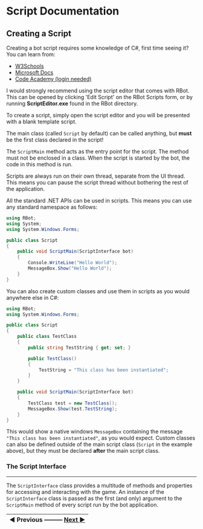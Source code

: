 # Script Documentation
Creating a Script
------
Creating a bot script requires some knowledge of C#, first time seeing it? You can learn from:  
* [W3Schools](https://www.w3schools.com/cs/index.php)  
* [Microsoft Docs](https://docs.microsoft.com/en-us/dotnet/csharp/)  
* [Code Academy (login needed)](https://www.codecademy.com/learn/learn-c-sharp)

I would strongly recommend using the script editor that comes with RBot. This can be opened by clicking 'Edit Script' on the RBot Scripts form, or by running **ScriptEditor.exe** found in the RBot directory.

To create a script, simply open the script editor and you will be presented with a blank template script.

The main class (called `Script` by default) can be called anything, but **must** be the first class declared in the script!

The `ScriptMain` method acts as the entry point for the script. The method must not be enclosed in a class. When the script is started by the bot, the code in this method is run.

Scripts are always run on their own thread, separate from the UI thread. This means you can pause the script thread without bothering the rest of the application.

All the standard .NET APIs can be used in scripts. This means you can use any standard namespace as follows:

```csharp
using RBot;
using System;
using System.Windows.Forms;

public class Script
{
	public void ScriptMain(ScriptInterface bot)
	{
		Console.WriteLine("Hello World");
		MessageBox.Show("Hello World");
	}
}
```

You can also create custom classes and use them in scripts as you would anywhere else in C#:

```csharp
using RBot;
using System.Windows.Forms;

public class Script
{
	public class TestClass
	{
		public string TestString { get; set; }

		public TestClass()
		{
			TestString = "This class has been instantiated";
		}
	}

	public void ScriptMain(ScriptInterface bot)
	{
		TestClass test = new TestClass();
		MessageBox.Show(test.TestString);
	}
}
```

This would show a native windows `MessageBox` containing the message `"This class has been instantiated"`, as you would expect. Custom classes can also be defined outside of the main script class (`Script` in the example above), but they must be declared **after** the main script class.

### The Script Interface
***
The `ScriptInterface` class provides a multitude of methods and properties for accessing and interacting with the game. An instance of the `ScriptInterface` class is passed as the first (and only) argument to the `ScriptMain` method of every script run by the bot application.

|◄ Previous ——— [Next ►](https://brenohenrike.github.io/RBotDocs/2%20Options%20and%20Lite "2. Options & Lite") |
| :---: |